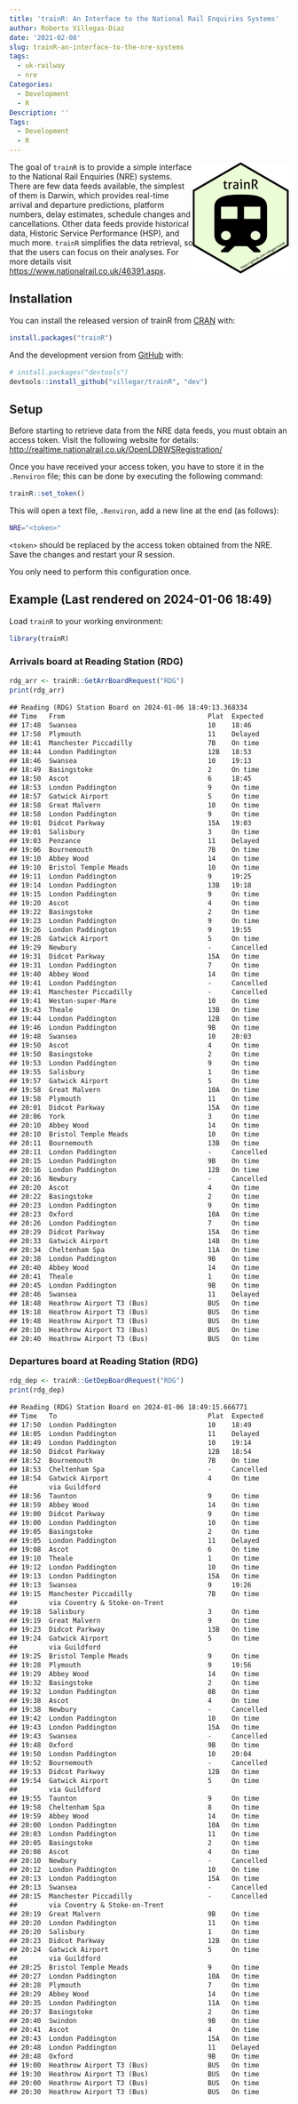 ```yaml
---
title: 'trainR: An Interface to the National Rail Enquiries Systems'
author: Roberto Villegas-Diaz
date: '2021-02-08'
slug: trainR-an-interface-to-the-nre-systems
tags:
  - uk-railway
  - nre
Categories:
  - Development
  - R
Description: ''
Tags:
  - Development
  - R
---
```


<img src="https://raw.githubusercontent.com/villegar/trainR/main/inst/images/logo.png" alt="logo" align="right" height=200px/>

The goal of `trainR` is to provide a simple interface to the 
National Rail Enquiries (NRE) systems. There are few data feeds 
available, the simplest of them is Darwin, which provides real-time 
arrival and departure predictions, platform numbers, delay estimates, 
schedule changes and cancellations. Other data feeds provide historical 
data, Historic Service Performance (HSP), and much more. `trainR` 
simplifies the data retrieval, so that the users can focus on their 
analyses. For more details visit 
https://www.nationalrail.co.uk/46391.aspx.

## Installation

You can install the released version of trainR from [CRAN](https://CRAN.R-project.org) with:

``` r
install.packages("trainR")
```

And the development version from [GitHub](https://github.com/) with:

``` r
# install.packages("devtools")
devtools::install_github("villegar/trainR", "dev")
```

## Setup
Before starting to retrieve data from the NRE data feeds, you must obtain an access token. 
Visit the following website for details: http://realtime.nationalrail.co.uk/OpenLDBWSRegistration/

Once you have received your access token, you have to store it in the `.Renviron` file; this can be 
done by executing the following command:


```r
trainR::set_token()
```

This will open a text file, `.Renviron`, add a new line at the end (as follows):

```bash
NRE="<token>"
```

`<token>` should be replaced by the access token obtained from the NRE. Save the changes and restart 
your R session.

You only need to perform this configuration once.

## Example (Last rendered on 2024-01-06 18:49)

Load `trainR` to your working environment:

```r
library(trainR)
```

### Arrivals board at Reading Station (RDG)


```r
rdg_arr <- trainR::GetArrBoardRequest("RDG")
print(rdg_arr)
```

```
## Reading (RDG) Station Board on 2024-01-06 18:49:13.368334
## Time   From                                    Plat  Expected
## 17:48  Swansea                                 10    18:46
## 17:58  Plymouth                                11    Delayed
## 18:41  Manchester Piccadilly                   7B    On time
## 18:44  London Paddington                       12B   18:53
## 18:46  Swansea                                 10    19:13
## 18:49  Basingstoke                             2     On time
## 18:50  Ascot                                   6     18:45
## 18:53  London Paddington                       9     On time
## 18:57  Gatwick Airport                         5     On time
## 18:58  Great Malvern                           10    On time
## 18:58  London Paddington                       9     On time
## 19:01  Didcot Parkway                          15A   19:03
## 19:01  Salisbury                               3     On time
## 19:03  Penzance                                11    Delayed
## 19:06  Bournemouth                             7B    On time
## 19:10  Abbey Wood                              14    On time
## 19:10  Bristol Temple Meads                    10    On time
## 19:11  London Paddington                       9     19:25
## 19:14  London Paddington                       13B   19:18
## 19:15  London Paddington                       9     On time
## 19:20  Ascot                                   4     On time
## 19:22  Basingstoke                             2     On time
## 19:23  London Paddington                       9     On time
## 19:26  London Paddington                       9     19:55
## 19:28  Gatwick Airport                         5     On time
## 19:29  Newbury                                 -     Cancelled
## 19:31  Didcot Parkway                          15A   On time
## 19:31  London Paddington                       7     On time
## 19:40  Abbey Wood                              14    On time
## 19:41  London Paddington                       -     Cancelled
## 19:41  Manchester Piccadilly                   -     Cancelled
## 19:41  Weston-super-Mare                       10    On time
## 19:43  Theale                                  13B   On time
## 19:44  London Paddington                       12B   On time
## 19:46  London Paddington                       9B    On time
## 19:48  Swansea                                 10    20:03
## 19:50  Ascot                                   4     On time
## 19:50  Basingstoke                             2     On time
## 19:53  London Paddington                       9     On time
## 19:55  Salisbury                               1     On time
## 19:57  Gatwick Airport                         5     On time
## 19:58  Great Malvern                           10A   On time
## 19:58  Plymouth                                11    On time
## 20:01  Didcot Parkway                          15A   On time
## 20:06  York                                    3     On time
## 20:10  Abbey Wood                              14    On time
## 20:10  Bristol Temple Meads                    10    On time
## 20:11  Bournemouth                             13B   On time
## 20:11  London Paddington                       -     Cancelled
## 20:15  London Paddington                       9B    On time
## 20:16  London Paddington                       12B   On time
## 20:16  Newbury                                 -     Cancelled
## 20:20  Ascot                                   4     On time
## 20:22  Basingstoke                             2     On time
## 20:23  London Paddington                       9     On time
## 20:23  Oxford                                  10A   On time
## 20:26  London Paddington                       7     On time
## 20:29  Didcot Parkway                          15A   On time
## 20:33  Gatwick Airport                         14B   On time
## 20:34  Cheltenham Spa                          11A   On time
## 20:38  London Paddington                       9B    On time
## 20:40  Abbey Wood                              14    On time
## 20:41  Theale                                  1     On time
## 20:45  London Paddington                       9B    On time
## 20:46  Swansea                                 11    Delayed
## 18:48  Heathrow Airport T3 (Bus)               BUS   On time
## 19:18  Heathrow Airport T3 (Bus)               BUS   On time
## 19:48  Heathrow Airport T3 (Bus)               BUS   On time
## 20:10  Heathrow Airport T3 (Bus)               BUS   On time
## 20:40  Heathrow Airport T3 (Bus)               BUS   On time
```

### Departures board at Reading Station (RDG)


```r
rdg_dep <- trainR::GetDepBoardRequest("RDG")
print(rdg_dep)
```

```
## Reading (RDG) Station Board on 2024-01-06 18:49:15.666771
## Time   To                                      Plat  Expected
## 17:50  London Paddington                       10    18:49
## 18:05  London Paddington                       11    Delayed
## 18:49  London Paddington                       10    19:14
## 18:50  Didcot Parkway                          12B   18:54
## 18:52  Bournemouth                             7B    On time
## 18:53  Cheltenham Spa                          -     Cancelled
## 18:54  Gatwick Airport                         4     On time
##        via Guildford                           
## 18:56  Taunton                                 9     On time
## 18:59  Abbey Wood                              14    On time
## 19:00  Didcot Parkway                          9     On time
## 19:00  London Paddington                       10    On time
## 19:05  Basingstoke                             2     On time
## 19:05  London Paddington                       11    Delayed
## 19:08  Ascot                                   6     On time
## 19:10  Theale                                  1     On time
## 19:12  London Paddington                       10    On time
## 19:13  London Paddington                       15A   On time
## 19:13  Swansea                                 9     19:26
## 19:15  Manchester Piccadilly                   7B    On time
##        via Coventry & Stoke-on-Trent           
## 19:18  Salisbury                               3     On time
## 19:19  Great Malvern                           9     On time
## 19:23  Didcot Parkway                          13B   On time
## 19:24  Gatwick Airport                         5     On time
##        via Guildford                           
## 19:25  Bristol Temple Meads                    9     On time
## 19:28  Plymouth                                9     19:56
## 19:29  Abbey Wood                              14    On time
## 19:32  Basingstoke                             2     On time
## 19:32  London Paddington                       8B    On time
## 19:38  Ascot                                   4     On time
## 19:38  Newbury                                 -     Cancelled
## 19:42  London Paddington                       10    On time
## 19:43  London Paddington                       15A   On time
## 19:43  Swansea                                 -     Cancelled
## 19:48  Oxford                                  9B    On time
## 19:50  London Paddington                       10    20:04
## 19:52  Bournemouth                             -     Cancelled
## 19:53  Didcot Parkway                          12B   On time
## 19:54  Gatwick Airport                         5     On time
##        via Guildford                           
## 19:55  Taunton                                 9     On time
## 19:58  Cheltenham Spa                          8     On time
## 19:59  Abbey Wood                              14    On time
## 20:00  London Paddington                       10A   On time
## 20:03  London Paddington                       11    On time
## 20:05  Basingstoke                             2     On time
## 20:08  Ascot                                   4     On time
## 20:10  Newbury                                 -     Cancelled
## 20:12  London Paddington                       10    On time
## 20:13  London Paddington                       15A   On time
## 20:13  Swansea                                 -     Cancelled
## 20:15  Manchester Piccadilly                   -     Cancelled
##        via Coventry & Stoke-on-Trent           
## 20:19  Great Malvern                           9B    On time
## 20:20  London Paddington                       11    On time
## 20:20  Salisbury                               1     On time
## 20:23  Didcot Parkway                          12B   On time
## 20:24  Gatwick Airport                         5     On time
##        via Guildford                           
## 20:25  Bristol Temple Meads                    9     On time
## 20:27  London Paddington                       10A   On time
## 20:28  Plymouth                                7     On time
## 20:29  Abbey Wood                              14    On time
## 20:35  London Paddington                       11A   On time
## 20:37  Basingstoke                             2     On time
## 20:40  Swindon                                 9B    On time
## 20:41  Ascot                                   4     On time
## 20:43  London Paddington                       15A   On time
## 20:48  London Paddington                       11    Delayed
## 20:48  Oxford                                  9B    On time
## 19:00  Heathrow Airport T3 (Bus)               BUS   On time
## 19:30  Heathrow Airport T3 (Bus)               BUS   On time
## 20:00  Heathrow Airport T3 (Bus)               BUS   On time
## 20:30  Heathrow Airport T3 (Bus)               BUS   On time
```
